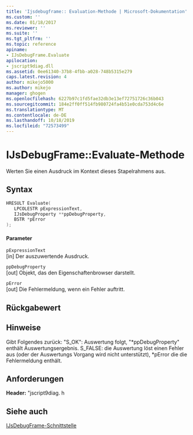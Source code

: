 ```yaml
---
title: 'Ijsdebugframe:: Evaluation-Methode | Microsoft-Dokumentation'
ms.custom: ''
ms.date: 01/18/2017
ms.reviewer: ''
ms.suite: ''
ms.tgt_pltfrm: ''
ms.topic: reference
apiname:
- IJsDebugFrame.Evaluate
apilocation:
- jscript9diag.dll
ms.assetid: 0ee61340-37b8-4fbb-a028-748b5315e279
caps.latest.revision: 4
author: mikejo5000
ms.author: mikejo
manager: ghogen
ms.openlocfilehash: 6227b97c1fd5fae32db3e13ef72751726c36b043
ms.sourcegitcommit: 184e2ff0ff514fb980724fa4b51e0cda753d4c6e
ms.translationtype: MT
ms.contentlocale: de-DE
ms.lasthandoff: 10/18/2019
ms.locfileid: "72573499"
---
```

# <a name="ijsdebugframeevaluate-method"></a>IJsDebugFrame::Evaluate-Methode
Werten Sie einen Ausdruck im Kontext dieses Stapelrahmens aus.  
  
## <a name="syntax"></a>Syntax  
  
```cpp
HRESULT Evaluate(  
   LPCOLESTR pExpressionText,  
   IJsDebugProperty **ppDebugProperty,  
   BSTR *pError  
);  
```  
  
#### <a name="parameters"></a>Parameter  
 `pExpressionText`  
 [in] Der auszuwertende Ausdruck.  
  
 `ppDebugProperty`  
 [out] Objekt, das den Eigenschaftenbrowser darstellt.  
  
 `pError`  
 [out] Die Fehlermeldung, wenn ein Fehler auftritt.  
  
## <a name="return-value"></a>Rückgabewert  
  
## <a name="remarks"></a>Hinweise  
 Gibt Folgendes zurück: "S_OK": Auswertung folgt, "*ppDebugProperty" enthält Auswertungsergebnis. S_FALSE: die Auswertung löst einen Fehler aus (oder der Auswertungs Vorgang wird nicht unterstützt), \*pError die die Fehlermeldung enthält.  
  
## <a name="requirements"></a>Anforderungen  
 **Header:** "jscript9diag. h  
  
## <a name="see-also"></a>Siehe auch  
 [IJsDebugFrame-Schnittstelle](../../winscript/reference/ijsdebugframe-interface.md)